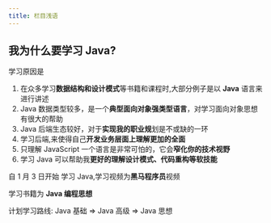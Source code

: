 ```yaml
---
title: 栏目浅语
---
```


## 我为什么要学习 Java?

学习原因是

1. 在众多学习**数据结构和设计模式**等书籍和课程时,大部分例子是以 **Java** 语言来进行讲述
2. Java 数据类型较多，是一个**典型面向对象强类型语言**，对学习面向对象思想有很大的帮助
3. Java 后端生态较好，对于**实现我的职业规**划是不或缺的一环
4. 学习后端,来使得自己**开发业务层面上理解更加的全面**
5. 只理解 JavaScript 一个语言是非常可怕的，它会**窄化你的技术视野**
6. 学习 Java 可以帮助我**更好的理解设计模式、代码重构等软技能**

自 1 月 3 日开始 学习 Java,学习视频为**黑马程序员**视频

学习书籍为 **Java 编程思想**

计划学习路线: Java 基础 => Java 高级 => Java 思想
